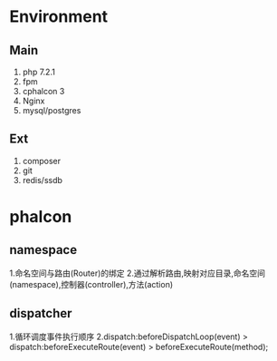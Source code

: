 # Environment

## Main
1. php 7.2.1
2. fpm
3. cphalcon 3
4. Nginx
5. mysql/postgres

## Ext
1. composer
2. git
3. redis/ssdb

# phalcon

## namespace
1.命名空间与路由(Router)的绑定
2.通过解析路由,映射对应目录,命名空间(namespace),控制器(controller),方法(action)

## dispatcher 
1.循环调度事件执行顺序
2.dispatch:beforeDispatchLoop(event) &gt; dispatch:beforeExecuteRoute(event) &gt; beforeExecuteRoute(method);  
